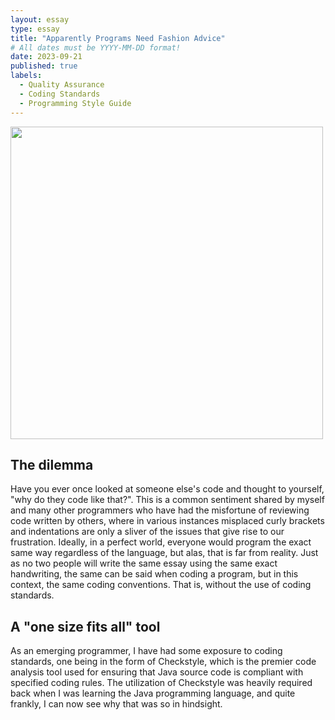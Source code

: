 ```yaml
---
layout: essay
type: essay
title: "Apparently Programs Need Fashion Advice"
# All dates must be YYYY-MM-DD format!
date: 2023-09-21
published: true
labels:
  - Quality Assurance
  - Coding Standards
  - Programming Style Guide
---
```


<img width="500px" class="rounded float-start pe-4" src="https://www.fatosmorina.com/wp-content/uploads/2017/04/coding-style.jpg">

## The dilemma

Have you ever once looked at someone else's code and thought to yourself, "why do they code like that?". This is a common sentiment shared by myself and many other programmers who have had the misfortune of reviewing code written by others, where in various instances misplaced curly brackets and indentations are only a sliver of the issues that give rise to our frustration. Ideally, in a perfect world, everyone would program the exact same way regardless of the language, but alas, that is far from reality. Just as no two people will write the same essay using the same exact handwriting, the same can be said when coding a program, but in this context, the same coding conventions. That is, without the use of coding standards.

## A "one size fits all" tool

As an emerging programmer, I have had some exposure to coding standards, one being in the form of Checkstyle, which is the premier code analysis tool used for ensuring that Java source code is compliant with specified coding rules. The utilization of Checkstyle was heavily required back when I was learning the Java programming language, and quite frankly, I can now see why that was so in hindsight. 

